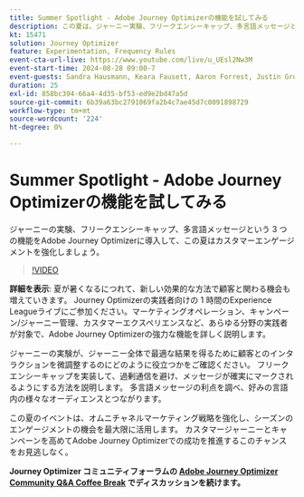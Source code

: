```yaml
---
title: Summer Spotlight - Adobe Journey Optimizerの機能を試してみる
description: この夏は、ジャーニー実験、フリークエンシーキャップ、多言語メッセージという 3 つのAdobe Journey Optimizerの機能を使用して、カスタマーエンゲージメントを強化してください
kt: 15471
solution: Journey Optimizer
feature: Experimentation, Frequency Rules
event-cta-url-live: https://www.youtube.com/live/u_UEsl2Nw3M
event-start-time: 2024-08-28 09:00-7
event-guests: Sandra Hausmann, Keara Fausett, Aaron Forrest, Justin Grover
duration: 25
exl-id: 858bc394-66a4-4d35-bf53-ed9e2bd47a5d
source-git-commit: 6b39a63bc2791069fa2b4c7ae45d7c0091898729
workflow-type: tm+mt
source-wordcount: '224'
ht-degree: 0%

---
```


# Summer Spotlight - Adobe Journey Optimizerの機能を試してみる

ジャーニーの実験、フリークエンシーキャップ、多言語メッセージという 3 つの機能をAdobe Journey Optimizerに導入して、この夏はカスタマーエンゲージメントを強化しましょう。

>[!VIDEO](https://video.tv.adobe.com/v/3433225/?learn=on)


**詳細を表示**:
夏が暑くなるにつれて、新しい効果的な方法で顧客と関わる機会も増えていきます。 Journey Optimizerの実践者向けの 1 時間のExperience Leagueライブにご参加ください。マーケティングオペレーション、キャンペーン/ジャーニー管理、カスタマーエクスペリエンスなど、あらゆる分野の実践者が対象で、Adobe Journey Optimizerの強力な機能を詳しく説明します。

ジャーニーの実験が、ジャーニー全体で最適な結果を得るために顧客とのインタラクションを微調整するのにどのように役立つかをご確認ください。 フリークエンシーキャップを実装して、過剰通信を避け、メッセージが確実にマークされるようにする方法を説明します。 多言語メッセージの利点を調べ、好みの言語内の様々なオーディエンスとつながります。

この夏のイベントは、オムニチャネルマーケティング戦略を強化し、シーズンのエンゲージメントの機会を最大限に活用します。 カスタマージャーニーとキャンペーンを高めてAdobe Journey Optimizerでの成功を推進するこのチャンスをお見逃しなく。

**Journey Optimizer コミュニティフォーラムの [Adobe Journey Optimizer Community Q&amp;A Coffee Break](https://experienceleaguecommunities.adobe.com/t5/journey-optimizer-discussions/experience-leagu[...]ugust-28th-8-30-am-pt-supercharge-your/td-p/697931) でディスカッションを続けます。**
